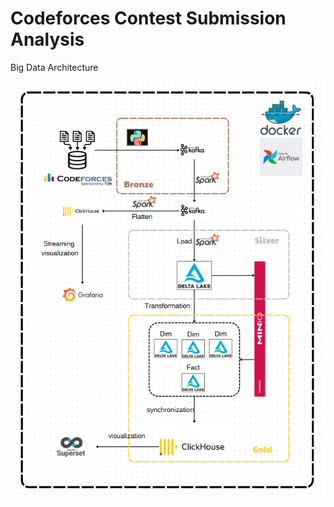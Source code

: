 # Codeforces Contest Submission Analysis

Big Data Architecture

![Big Data Architecture Diagram](images/Architecture.png)
